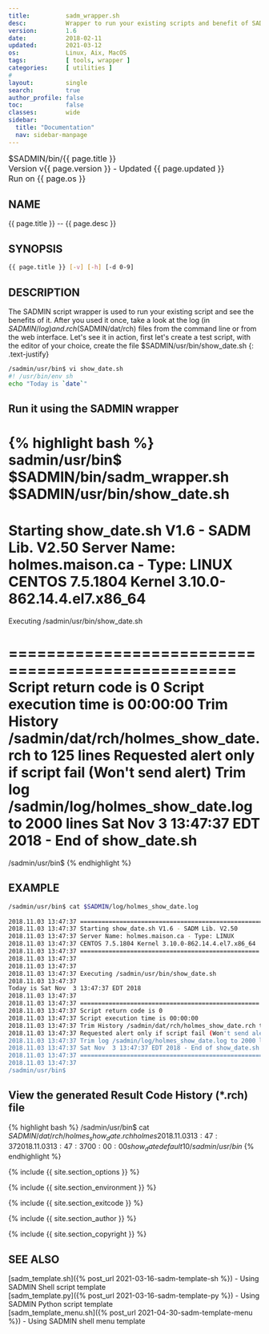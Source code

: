```yaml
---
title:          sadm_wrapper.sh
desc:           Wrapper to run your existing scripts and benefit of SADMIN tools.
version:        1.6
date:           2018-02-11
updated:        2021-03-12 
os:             Linux, Aix, MacOS
tags:           [ tools, wrapper ]
categories:     [ utilities ]
#
layout:         single
search:         true
author_profile: false
toc:            false
classes:        wide
sidebar:
  title: "Documentation"
  nav: sidebar-manpage
---
```



<font size="3">
<div>$SADMIN/bin/{{ page.title }}</div>
<div>Version v{{ page.version }} - Updated {{ page.updated }}</div>
<div>Run on {{ page.os }}</div>
</font>


<a id="name"></a>

## NAME
{{ page.title }} -- {{ page.desc }}


<a id="synopsis"></a>

## SYNOPSIS

```bash
{{ page.title }} [-v] [-h] [-d 0-9]  
```


<a id="description"></a>

## DESCRIPTION

The SADMIN script wrapper is used to run your existing script and see the benefits of it. After you
used it once, take a look at the log (in $SADMIN/log) and .rch ($SADMIN/dat/rch) files from the 
command line or from the web interface. Let's see it in action, first let's create a test script, 
with the editor of your choice, create the file $SADMIN/usr/bin/show_date.sh
 {: .text-justify}

```bash
/sadmin/usr/bin$ vi show_date.sh   
#! /usr/bin/env sh  
echo "Today is `date`"   
```

## Run it using the SADMIN wrapper

{% highlight bash %}
sadmin/usr/bin$ $SADMIN/bin/sadm_wrapper.sh $SADMIN/usr/bin/show_date.sh
================================================================================
Starting show_date.sh V1.6 - SADM Lib. V2.50
Server Name: holmes.maison.ca - Type: LINUX
CENTOS 7.5.1804 Kernel 3.10.0-862.14.4.el7.x86_64
==================================================
 
Executing /sadmin/usr/bin/show_date.sh 
  
==================================================
Script return code is 0
Script execution time is 00:00:00
Trim History /sadmin/dat/rch/holmes_show_date.rch to 125 lines
Requested alert only if script fail (Won't send alert)
Trim log /sadmin/log/holmes_show_date.log to 2000 lines
Sat Nov  3 13:47:37 EDT 2018 - End of show_date.sh
================================================================================
/sadmin/usr/bin$ 
{% endhighlight %}  
        

<a id="examples"></a>

## EXAMPLE

```bash
/sadmin/usr/bin$ cat $SADMIN/log/holmes_show_date.log
 
2018.11.03 13:47:37 ================================================================================
2018.11.03 13:47:37 Starting show_date.sh V1.6 - SADM Lib. V2.50
2018.11.03 13:47:37 Server Name: holmes.maison.ca - Type: LINUX
2018.11.03 13:47:37 CENTOS 7.5.1804 Kernel 3.10.0-862.14.4.el7.x86_64
2018.11.03 13:47:37 ==================================================
2018.11.03 13:47:37  
2018.11.03 13:47:37   
2018.11.03 13:47:37 Executing /sadmin/usr/bin/show_date.sh 
2018.11.03 13:47:37   
Today is Sat Nov  3 13:47:37 EDT 2018
2018.11.03 13:47:37  
2018.11.03 13:47:37 ==================================================
2018.11.03 13:47:37 Script return code is 0
2018.11.03 13:47:37 Script execution time is 00:00:00
2018.11.03 13:47:37 Trim History /sadmin/dat/rch/holmes_show_date.rch to 125 lines
2018.11.03 13:47:37 Requested alert only if script fail (Won't send alert)
2018.11.03 13:47:37 Trim log /sadmin/log/holmes_show_date.log to 2000 lines
2018.11.03 13:47:37 Sat Nov  3 13:47:37 EDT 2018 - End of show_date.sh
2018.11.03 13:47:37 ================================================================================
2018.11.03 13:47:37  
/sadmin/usr/bin$ 
```
        

## View the generated Result Code History (*.rch) file

{% highlight bash %}
/sadmin/usr/bin$ cat $SADMIN/dat/rch/holmes_show_date.rch 
holmes 2018.11.03 13:47:37 2018.11.03 13:47:37 00:00:00 show_date default 1 0
/sadmin/usr/bin$ 
{% endhighlight %} 
        


{% include {{ site.section_options     }} %}

{% include {{ site.section_environment }} %}

{% include {{ site.section_exitcode    }} %}

{% include {{ site.section_author      }} %}

{% include {{ site.section_copyright   }} %}


<a id="seealso"></a>
## SEE ALSO

[sadm_template.sh]({% post_url 2021-03-16-sadm-template-sh %}) - Using SADMIN Shell script template   
[sadm_template.py]({% post_url 2021-03-16-sadm-template-py %}) - Using SADMIN Python script template    
[sadm_template_menu.sh]({% post_url 2021-04-30-sadm-template-menu %}) - Using SADMIN shell menu template   
